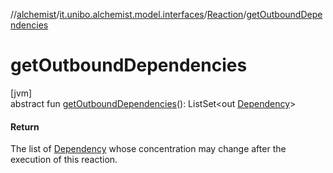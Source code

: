 //[alchemist](../../../index.md)/[it.unibo.alchemist.model.interfaces](../index.md)/[Reaction](index.md)/[getOutboundDependencies](get-outbound-dependencies.md)

# getOutboundDependencies

[jvm]\
abstract fun [getOutboundDependencies](get-outbound-dependencies.md)(): ListSet<out [Dependency](../-dependency/index.md)>

#### Return

The list of [Dependency](../-dependency/index.md) whose concentration may change after the execution of this reaction.
